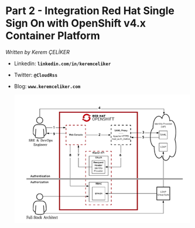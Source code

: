 # Part 2 - Integration Red Hat Single Sign On with OpenShift v4.x Container Platform
*Written by Kerem ÇELİKER*
- Linkedin: **`linkedin.com/in/keremceliker`**
- Twitter: **`@CloudRss`**
- Blog: **`www.keremceliker.com`**


  <img src="Pics/Overview.png" alt="Kerem's CloudNative a Sample Code" style="width: 500px;"/>
</p>
